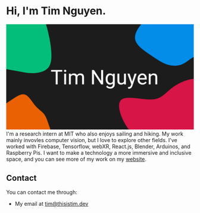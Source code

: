 # Hi, I'm Tim Nguyen.
![Profile](https://github.com/Piflyer/piflyer/raw/master/git-profile.png)
I'm a research intern at MIT who also enjoys sailing and hiking. My work mainly invovles computer vision, but I love to explore other fields. I've worked with Firebase, Tensorflow, webXR, React.js, Blender, Arduinos, and Raspberry Pis. I want to make a technology a more immersive and inclusive space, and you can see more of my work on my [website](https.thisistim.dev).

## Contact

You can contact me through:

* My email at tim@thisistim.dev
